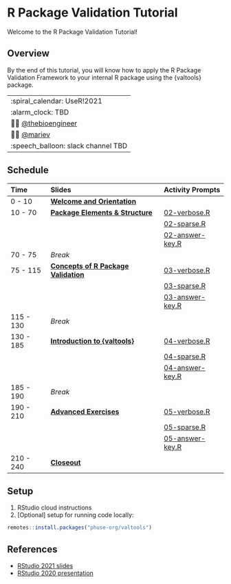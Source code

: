 
<!-- README.md is generated from README.Rmd. Please edit that file -->

# R Package Validation Tutorial

Welcome to the R Package Validation Tutorial\!

## Overview

By the end of this tutorial, you will know how to apply the R Package
Validation Framework to your internal R package using the {valtools}
package.

|                                     |
| ----------------------------------- |
| :spiral\_calendar: UseR\!2021       |
| :alarm\_clock: TBD                  |
| :man_technologist: [@thebioengineer](https://github.com/thebioengineer)  |
| :woman_technologist: [@mariev](https://github.com/mariev)|
| :speech\_balloon: slack channel TBD |

## Schedule

| Time      | Slides                                                                     | Activity Prompts                             |
| :-------- | :------------------------------------------------------------------------- | :------------------------------------------- |
| 0 - 10    | [**Welcome and Orientation**](slides/01-Welcome.Rmd)                       |                                              |
| 10 - 70   | [**Package Elements & Structure**](slides/02-R-Packaging-Background.Rmd)   | [02-verbose.R](materials/02-verbose.R)       |
|           |                                                                            | [02-sparse.R](materials/02-sparse.R)         |
|           |                                                                            | [02-answer-key.R](materials/02-answer-key.R) |
| 70 - 75   | *Break*                                                                    |                                              |
| 75 - 115  | [**Concepts of R Package Validation**](slides/03-Validation-Framework.Rmd) | [03-verbose.R](materials/03-verbose.R)       |
|           |                                                                            | [03-sparse.R](materials/03-sparse.R)         |
|           |                                                                            | [03-answer-key.R](materials/03-answer-key.R) |
| 115 - 130 | *Break*                                                                    |                                              |
| 130 - 185 | [**Introduction to {valtools}**](slides/04-Validation-in-practice.Rmd)     | [04-verbose.R](materials/04-verbose.R)       |
|           |                                                                            | [04-sparse.R](materials/04-sparse.R)         |
|           |                                                                            | [04-answer-key.R](materials/04-answer-key)   |
| 185 - 190 | *Break*                                                                    |                                              |
| 190 - 210 | [**Advanced Exercises**](slides/05-Advanced-validation-examples.Rmd)       | [05-verbose.R](materials/05-verbose.R)       |
|           |                                                                            | [05-sparse.R](materials/05-sparse.R)         |
|           |                                                                            | [05-answer-key.R](materials/05-answer-key.R) |
| 210 - 240 | [**Closeout**](slides/06-closeout.Rmd)                                     |                                              |

## Setup

1.  RStudio cloud instructions
2.  \[Optional\] setup for running code locally:

<!-- end list -->

``` r
remotes::install.packages("phuse-org/valtools")
```

## References

  - [RStudio 2021
    slides](https://thebioengineer.github.io/validation_studio_2021)
  - [RStudio 2020
    presentation](https://rstudio.com/resources/rstudioconf-2020/approaches-to-assay-processing-package-validation/)
